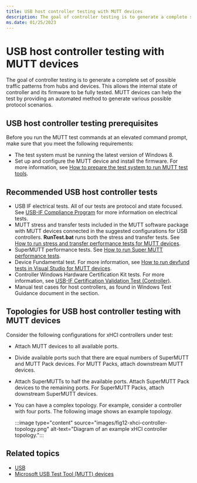 ```yaml
---
title: USB host controller testing with MUTT devices
description: The goal of controller testing is to generate a complete set of possible traffic patterns from hubs and devices.
ms.date: 01/25/2023
---
```


# USB host controller testing with MUTT devices

The goal of controller testing is to generate a complete set of possible traffic patterns from hubs and devices. This allows the internal state of controller and its firmware to be fully tested. MUTT devices can help the test by providing an automated method to generate various possible protocol scenarios.

## USB host controller testing prerequisites

Before you run the MUTT test commands at an elevated command prompt, make sure that you meet the following requirements:

- The test system must be running the latest version of Windows 8.
- Set up and configure the MUTT device and install the firmware. For more information, see [How to prepare the test system to run MUTT test tools](mutt-testing-options.md).

## Recommended USB host controller tests

- USB IF electrical tests. All of our tests are protocol and state focused. See [USB-IF Compliance Program](https://www.usb.org/compliance) for more information on electrical tests.
- MUTT stress and transfer tests included in the MUTT software package with MUTT devices connected in the suggested configurations for USB controllers. **RunTest.bat** runs both the stress and transfer tests. See [How to run stress and transfer performance tests for MUTT devices](how-to-run-stress-and-transfer-and-super-mutt-performance-tests-for-mutt-devices.md).
- SuperMUTT performance tests. See [How to run Super MUTT performance tests](how-to-run-stress-and-transfer-and-super-mutt-performance-tests-for-mutt-devices.md#how-to-run-supermutt-performance-tests).
- Device Fundamental test. For more information, see [How to run devfund tests in Visual Studio for MUTT devices](how-to-run-device-fundamental-tests-in-visual-studio-for-connected-mutt-devices.md).
- Controller Windows Hardware Certification Kit tests. For more information, see [USB-IF Certification Validation Test (Controller)](/previous-versions/windows/hardware/hck/jj124634(v=vs.85)).
- Manual test cases for host controllers, as found in Windows Test Guidance document in the section.

## Topologies for USB host controller testing with MUTT devices

Consider the following configurations for xHCI controllers under test:

- Attach MUTT devices to all available ports.
- Divide available ports such that there are equal numbers of SuperMUTT and MUTT Pack devices. For MUTT Packs, attach downstream MUTT devices.
- Attach SuperMUTTs to half the available ports. Attach SuperMUTT Pack devices to the remaining ports. For SuperMUTT Packs, attach downstream SuperMUTT devices.
- You can have a complex topology. For example, consider a controller with four ports. The following image shows an example topology.

    :::image type="content" source="images/fig12-xhci-controller-topology.png" alt-text="Diagram of an example xHCI controller topology.":::

## Related topics

- [USB](../index.yml)
- [Microsoft USB Test Tool (MUTT) devices](microsoft-usb-test-tool--mutt--devices.md)
